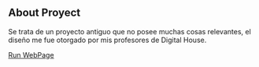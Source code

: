 ## About Proyect 

Se trata de un proyecto antiguo que no posee muchas cosas relevantes, el diseño me fue otorgado por mis profesores de Digital House.

[Run WebPage]()
